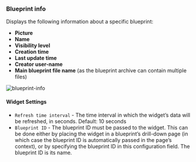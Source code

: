 ### Blueprint info
Displays the following information about a specific blueprint: 

* **Picture**
* **Name**
* **Visibility level**
* **Creation time**
* **Last update time**
* **Creator user-name**
* **Main blueprint file name** (as the blueprint archive can contain multiple files)

![blueprint-info](https://docs.cloudify.co/staging/dev/images/ui/widgets/blueprint-info.png)

#### Widget Settings
* `Refresh time interval` - The time interval in which the widget’s data will be refreshed, in seconds. Default: 10 seconds
* `Blueprint ID` - The blueprint ID must be passed to the widget. This can be done either by placing the widget in a blueprint’s drill-down page (in which case the blueprint ID is automatically passed in the page’s context), or by specifying the blueprint ID in this configuration field. The blueprint ID is its name.